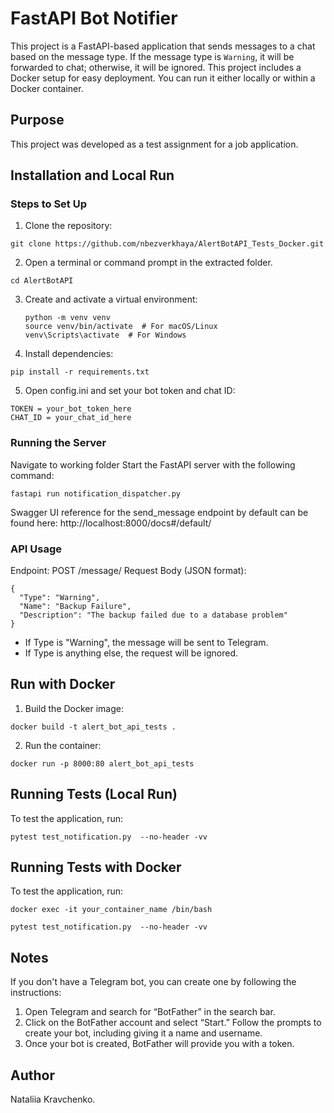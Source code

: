 # FastAPI Bot Notifier

This project is a FastAPI-based application that sends messages to a chat based on the message type. If the message type is `Warning`, it will be forwarded to chat; otherwise, it will be ignored.
This project includes a Docker setup for easy deployment. You can run it either locally or within a Docker container.

## Purpose
This project was developed as a test assignment for a job application.

## Installation and Local Run

### Steps to Set Up

1. Clone the repository:
```
git clone https://github.com/nbezverkhaya/AlertBotAPI_Tests_Docker.git
```
2. Open a terminal or command prompt in the extracted folder.
```
cd AlertBotAPI
```
3. Create and activate a virtual environment:
   ```
   python -m venv venv
   source venv/bin/activate  # For macOS/Linux
   venv\Scripts\activate  # For Windows
   ```
4. Install dependencies:
```
pip install -r requirements.txt
```

5. Open config.ini and set your bot token and chat ID:
```
TOKEN = your_bot_token_here
CHAT_ID = your_chat_id_here
```

### Running the Server

Navigate to working folder
Start the FastAPI server with the following command:
```
fastapi run notification_dispatcher.py
```
Swagger UI reference for the send_message endpoint by default can be found here: http://localhost:8000/docs#/default/

### API Usage
Endpoint: POST /message/
Request Body (JSON format):
```
{
  "Type": "Warning",
  "Name": "Backup Failure",
  "Description": "The backup failed due to a database problem"
}
```
* If Type is "Warning", the message will be sent to Telegram.
* If Type is anything else, the request will be ignored.

## Run with Docker
1. Build the Docker image:
````
docker build -t alert_bot_api_tests .
````
2. Run the container:
````
docker run -p 8000:80 alert_bot_api_tests
````

## Running Tests (Local Run)
To test the application, run:

```
pytest test_notification.py  --no-header -vv
```

## Running Tests with Docker
To test the application, run:
````
docker exec -it your_container_name /bin/bash
````
```
pytest test_notification.py  --no-header -vv
```

## Notes

If you don't have a Telegram bot, you can create one by following the instructions:
1. Open Telegram and search for “BotFather” in the search bar.
2. Click on the BotFather account and select “Start.” Follow the prompts to create your bot, including giving it a name and username.
3. Once your bot is created, BotFather will provide you with a token.

## Author

Nataliia Kravchenko.